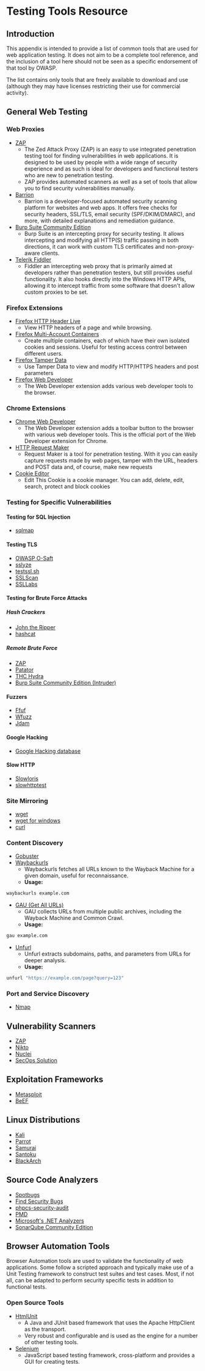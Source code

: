 # Testing Tools Resource

## Introduction

This appendix is intended to provide a list of common tools that are used for web application testing. It does not aim to be a complete tool reference, and the inclusion of a tool here should not be seen as a specific endorsement of that tool by OWASP.

The list contains only tools that are freely available to download and use (although they may have licenses restricting their use for commercial activity).

## General Web Testing

### Web Proxies

- [ZAP](https://www.zaproxy.org)
    - The Zed Attack Proxy (ZAP) is an easy to use integrated penetration testing tool for finding vulnerabilities in web applications. It is designed to be used by people with a wide range of security experience and as such is ideal for developers and functional testers who are new to penetration testing.
    - ZAP provides automated scanners as well as a set of tools that allow you to find security vulnerabilities manually.
- [Barrion](https://barrion.io/)
  - Barrion is a developer-focused automated security scanning platform for websites and web apps. It offers free checks for security headers, SSL/TLS, email security (SPF/DKIM/DMARC), and more, with detailed explanations and remediation guidance.
- [Burp Suite Community Edition](https://portswigger.net/burp/communitydownload)
    - Burp Suite is an intercepting proxy for security testing. It allows intercepting and modifying all HTTP(S) traffic passing in both directions, it can work with custom TLS certificates and non-proxy-aware clients.
- [Telerik Fiddler](https://www.telerik.com/fiddler)
    - Fiddler an intercepting web proxy that is primarily aimed at developers rather than penetration testers, but still provides useful functionality. It also hooks directly into the Windows HTTP APIs, allowing it to intercept traffic from some software that doesn't allow custom proxies to be set.

### Firefox Extensions

- [Firefox HTTP Header Live](https://addons.mozilla.org/en-US/firefox/addon/http-header-live)
    - View HTTP headers of a page and while browsing.
- [Firefox Multi-Account Containers](https://addons.mozilla.org/en-GB/firefox/addon/multi-account-containers/)
    - Create multiple containers, each of which have their own isolated cookies and sessions. Useful for testing access control between different users.
- [Firefox Tamper Data](https://addons.mozilla.org/en-US/firefox/addon/tamper-data-for-ff-quantum/)
    - Use Tamper Data to view and modify HTTP/HTTPS headers and post parameters
- [Firefox Web Developer](https://addons.mozilla.org/en-US/firefox/addon/web-developer/)
    - The Web Developer extension adds various web developer tools to the browser.

### Chrome Extensions

- [Chrome Web Developer](https://chrome.google.com/webstore/detail/bfbameneiokkgbdmiekhjnmfkcnldhhm)
    - The Web Developer extension adds a toolbar button to the browser with various web developer tools. This is the official port of the Web Developer extension for Chrome.
- [HTTP Request Maker](https://chrome.google.com/webstore/detail/kajfghlhfkcocafkcjlajldicbikpgnp?hl=en-US)
    - Request Maker is a tool for penetration testing. With it you can easily capture requests made by web pages, tamper with the URL, headers and POST data and, of course, make new requests
- [Cookie Editor](https://chrome.google.com/webstore/detail/fngmhnnpilhplaeedifhccceomclgfbg?hl=en-US)
    - Edit This Cookie is a cookie manager. You can add, delete, edit, search, protect and block cookies

### Testing for Specific Vulnerabilities

#### Testing for SQL Injection

- [sqlmap](s://sqlmap.org)

#### Testing TLS

- [OWASP O-Saft](https://owasp.org/www-project-o-saft/)
- [sslyze](https://github.com/nabla-c0d3/sslyze)
- [testssl.sh](https://github.com/drwetter/testssl.sh)
- [SSLScan](https://github.com/rbsec/sslscan)
- [SSLLabs](https://www.ssllabs.com/ssltest/)

#### Testing for Brute Force Attacks

##### Hash Crackers

- [John the Ripper](https://github.com/openwall/john)
- [hashcat](https://hashcat.net/hashcat/)

##### Remote Brute Force

- [ZAP](https://www.zaproxy.org)
- [Patator](https://github.com/lanjelot/patator)
- [THC Hydra](https://github.com/vanhauser-thc/thc-hydra)
- [Burp Suite Community Edition (Intruder)](https://portswigger.net/burp/communitydownload)

#### Fuzzers

- [Ffuf](https://github.com/ffuf/ffuf)
- [Wfuzz](https://github.com/xmendez/wfuzz)
- [Jdam](https://gitlab.com/michenriksen/jdam)

#### Google Hacking

- [Google Hacking database](https://www.exploit-db.com/google-hacking-database/)

#### Slow HTTP

- [Slowloris](https://github.com/gkbrk/slowloris)
- [slowhttptest](https://github.com/shekyan/slowhttptest)

### Site Mirroring

- [wget](https://www.gnu.org/software/wget/)
- [wget for windows](https://gnuwin32.sourceforge.net/packages/wget.htm)
- [curl](https://curl.haxx.se)

### Content Discovery

- [Gobuster](https://github.com/OJ/gobuster)
- [Waybackurls](https://github.com/tomnomnom/waybackurls)
    - Waybackurls fetches all URLs known to the Wayback Machine for a given domain, useful for reconnaissance.
    - **Usage:**

```bash
waybackurls example.com
```

- [GAU (Get All URLs)](https://github.com/lc/gau)
    - GAU collects URLs from multiple public archives, including the Wayback Machine and Common Crawl.
    - **Usage:**

```bash
gau example.com
```

- [Unfurl](https://github.com/tomnomnom/unfurl)
    - Unfurl extracts subdomains, paths, and parameters from URLs for deeper analysis.
    - **Usage:**

```bash
unfurl "https://example.com/page?query=123"
```

### Port and Service Discovery

- [Nmap](https://nmap.org/)

## Vulnerability Scanners

- [ZAP](https://www.zaproxy.org)
- [Nikto](https://cirt.net/Nikto2)
- [Nuclei](https://nuclei.projectdiscovery.io/)
- [SecOps Solution](https://secopsolution.com)

## Exploitation Frameworks

- [Metasploit](https://github.com/rapid7/metasploit-framework)
- [BeEF](https://github.com/beefproject/beef/)

## Linux Distributions

- [Kali](https://www.kali.org)
- [Parrot](https://www.parrotsec.org)
- [Samurai](https://github.com/SamuraiWTF/samuraiwtf)
- [Santoku](https://sourceforge.net/projects/santoku/)
- [BlackArch](https://blackarch.org/downloads.html)

## Source Code Analyzers

- [Spotbugs](https://spotbugs.github.io)
- [Find Security Bugs](https://find-sec-bugs.github.io)
- [phpcs-security-audit](https://github.com/squizlabs/PHP_CodeSniffer)
- [PMD](https://pmd.github.io)
- [Microsoft's .NET Analyzers](https://docs.microsoft.com/en-us/visualstudio/code-quality/install-net-analyzers)
- [SonarQube Community Edition](https://www.sonarqube.org)

## Browser Automation Tools

Browser Automation tools are used to validate the functionality of web applications. Some follow a scripted approach and typically make use of a Unit Testing framework to construct test suites and test cases. Most, if not all, can be adapted to perform security specific tests in addition to functional tests.

### Open Source Tools

- [HtmlUnit](https://htmlunit.sourceforge.net)
    - A Java and JUnit based framework that uses the Apache HttpClient as the transport.
    - Very robust and configurable and is used as the engine for a number of other testing tools.
- [Selenium](https://www.selenium.dev)
    - JavaScript based testing framework, cross-platform and provides a GUI for creating tests.
